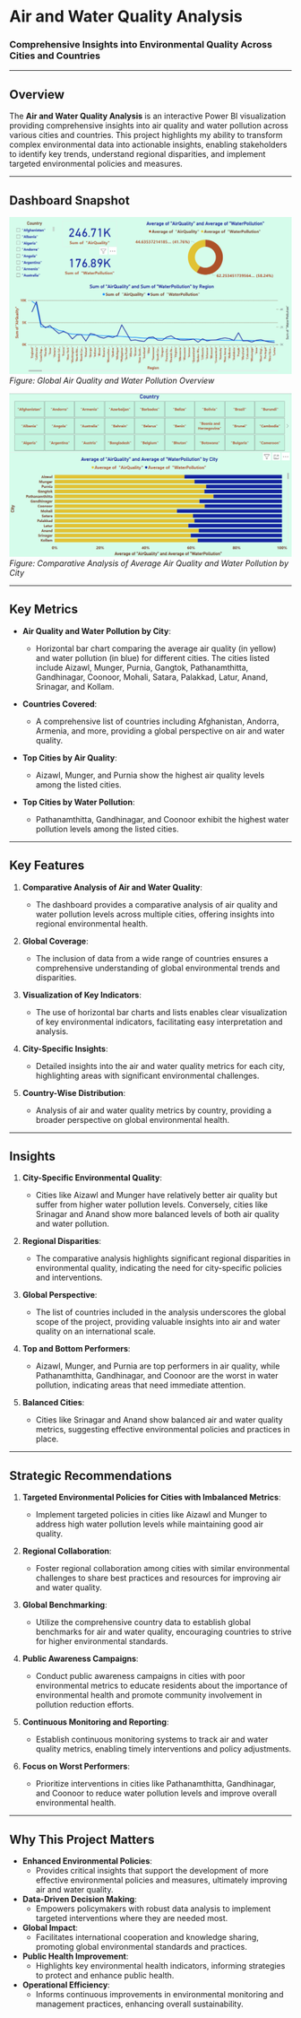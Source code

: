 # **Air and Water Quality Analysis**  
### **Comprehensive Insights into Environmental Quality Across Cities and Countries**  

---

## **Overview**  
The **Air and Water Quality Analysis** is an interactive Power BI visualization providing comprehensive insights into air quality and water pollution across various cities and countries. This project highlights my ability to transform complex environmental data into actionable insights, enabling stakeholders to identify key trends, understand regional disparities, and implement targeted environmental policies and measures.

---

## **Dashboard Snapshot**  

![Dashboard Image](Images/Dashboard_Image.png)  
*Figure: Global Air Quality and Water Pollution Overview*  

![Stacked Bar Chart Image](Images/Stacked_Bar_Chart_Image.png)  
*Figure: Comparative Analysis of Average Air Quality and Water Pollution by City*

---

## **Key Metrics**

- **Air Quality and Water Pollution by City**:
  - Horizontal bar chart comparing the average air quality (in yellow) and water pollution (in blue) for different cities. The cities listed include Aizawl, Munger, Purnia, Gangtok, Pathanamthitta, Gandhinagar, Coonoor, Mohali, Satara, Palakkad, Latur, Anand, Srinagar, and Kollam.

- **Countries Covered**:
  - A comprehensive list of countries including Afghanistan, Andorra, Armenia, and more, providing a global perspective on air and water quality.

- **Top Cities by Air Quality**:
  - Aizawl, Munger, and Purnia show the highest air quality levels among the listed cities.

- **Top Cities by Water Pollution**:
  - Pathanamthitta, Gandhinagar, and Coonoor exhibit the highest water pollution levels among the listed cities.

---

## **Key Features**

1. **Comparative Analysis of Air and Water Quality**:
   - The dashboard provides a comparative analysis of air quality and water pollution levels across multiple cities, offering insights into regional environmental health.

2. **Global Coverage**:
   - The inclusion of data from a wide range of countries ensures a comprehensive understanding of global environmental trends and disparities.

3. **Visualization of Key Indicators**:
   - The use of horizontal bar charts and lists enables clear visualization of key environmental indicators, facilitating easy interpretation and analysis.

4. **City-Specific Insights**:
   - Detailed insights into the air and water quality metrics for each city, highlighting areas with significant environmental challenges.

5. **Country-Wise Distribution**:
   - Analysis of air and water quality metrics by country, providing a broader perspective on global environmental health.

---

## **Insights**  

1. **City-Specific Environmental Quality**:  
   - Cities like Aizawl and Munger have relatively better air quality but suffer from higher water pollution levels. Conversely, cities like Srinagar and Anand show more balanced levels of both air quality and water pollution.

2. **Regional Disparities**:  
   - The comparative analysis highlights significant regional disparities in environmental quality, indicating the need for city-specific policies and interventions.

3. **Global Perspective**:  
   - The list of countries included in the analysis underscores the global scope of the project, providing valuable insights into air and water quality on an international scale.

4. **Top and Bottom Performers**:  
   - Aizawl, Munger, and Purnia are top performers in air quality, while Pathanamthitta, Gandhinagar, and Coonoor are the worst in water pollution, indicating areas that need immediate attention.

5. **Balanced Cities**:  
   - Cities like Srinagar and Anand show balanced air and water quality metrics, suggesting effective environmental policies and practices in place.

---

## **Strategic Recommendations**  

1. **Targeted Environmental Policies for Cities with Imbalanced Metrics**:  
   - Implement targeted policies in cities like Aizawl and Munger to address high water pollution levels while maintaining good air quality.

2. **Regional Collaboration**:  
   - Foster regional collaboration among cities with similar environmental challenges to share best practices and resources for improving air and water quality.

3. **Global Benchmarking**:  
   - Utilize the comprehensive country data to establish global benchmarks for air and water quality, encouraging countries to strive for higher environmental standards.

4. **Public Awareness Campaigns**:  
   - Conduct public awareness campaigns in cities with poor environmental metrics to educate residents about the importance of environmental health and promote community involvement in pollution reduction efforts.

5. **Continuous Monitoring and Reporting**:  
   - Establish continuous monitoring systems to track air and water quality metrics, enabling timely interventions and policy adjustments.

6. **Focus on Worst Performers**:  
   - Prioritize interventions in cities like Pathanamthitta, Gandhinagar, and Coonoor to reduce water pollution levels and improve overall environmental health.

---

## **Why This Project Matters**  
- **Enhanced Environmental Policies**:
    - Provides critical insights that support the development of more effective environmental policies and measures, ultimately improving air and water quality.
- **Data-Driven Decision Making**:
    - Empowers policymakers with robust data analysis to implement targeted interventions where they are needed most.
- **Global Impact**:
    - Facilitates international cooperation and knowledge sharing, promoting global environmental standards and practices.
- **Public Health Improvement**:
    - Highlights key environmental health indicators, informing strategies to protect and enhance public health.
- **Operational Efficiency**:
    - Informs continuous improvements in environmental monitoring and management practices, enhancing overall sustainability.
